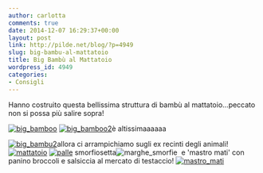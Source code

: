 ```yaml
---
author: carlotta
comments: true
date: 2014-12-07 16:29:37+00:00
layout: post
link: http://pilde.net/blog/?p=4949
slug: big-bambu-al-mattatoio
title: Big Bambù al Mattatoio
wordpress_id: 4949
categories:
- Consigli
---
```


Hanno costruito questa bellissima struttura di bambù al mattatoio...peccato non si possa più salire sopra!

[![big_bamboo](http://pilde.net/blog/wp-content/uploads/2014/12/big_bamboo.jpg)](http://pilde.net/blog/wp-content/uploads/2014/12/big_bamboo.jpg) [![big_bamboo2](http://pilde.net/blog/wp-content/uploads/2014/12/big_bamboo2.jpg)](http://pilde.net/blog/wp-content/uploads/2014/12/big_bamboo2.jpg)è altissimaaaaaa

[![big_bambu2](http://pilde.net/blog/wp-content/uploads/2014/12/big_bambu2.jpg)](http://pilde.net/blog/wp-content/uploads/2014/12/big_bambu2.jpg)allora ci arrampichiamo sugli ex recinti degli animali! [![mattatoio](http://pilde.net/blog/wp-content/uploads/2014/12/mattatoio.jpg)](http://pilde.net/blog/wp-content/uploads/2014/12/mattatoio.jpg) [![palle](http://pilde.net/blog/wp-content/uploads/2014/12/palle.jpg)](http://pilde.net/blog/wp-content/uploads/2014/12/palle.jpg) smorfiosetta![![marghe_smorfie](http://pilde.net/blog/wp-content/uploads/2014/12/marghe_smorfie.jpg)](http://pilde.net/blog/wp-content/uploads/2014/12/marghe_smorfie.jpg)  e 'mastro mati' con panino broccoli e salsiccia al mercato di testaccio! [![mastro_mati](http://pilde.net/blog/wp-content/uploads/2014/12/mastro_mati.jpg)](http://pilde.net/blog/wp-content/uploads/2014/12/mastro_mati.jpg)
